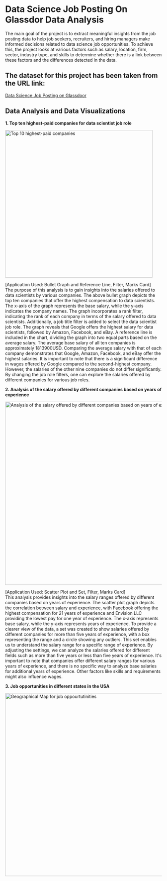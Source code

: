 # Data Science Job Posting On Glassdor Data Analysis
The main goal of the project is to extract meaningful insights from the job posting data to help job seekers, recruiters, and hiring managers make informed decisions related to data science job opportunities. To achieve this, the project looks at various factors such as salary, location, firm, sector, industry type, and skills to determine whether there is a link between these factors and the differences detected in the data.

## The dataset for this project has been taken from the URL link:
[Data Science Job Posting on Glassdoor](https://www.kaggle.com/datasets/rashikrahmanpritom/data-science-job-posting-on-glassdoor)

## Data Analysis and Data Visualizations
**1. Top ten highest-paid companies for data scientist job role**<br>

<img width="474" alt="Top 10 highest-paid companies" src="https://user-images.githubusercontent.com/122247029/226216119-faa13ede-d137-4a14-9153-d4b4ba297cda.PNG">

[Application Used: Bullet Graph and Reference Line, Filter, Marks Card]<br>
The purpose of this analysis is to gain insights into the salaries offered to data scientists by various companies. The above bullet graph depicts the top ten companies that offer the highest compensation to data scientists. The x-axis of the graph represents the base salary, while the y-axis indicates the company names. The graph incorporates a rank filter, indicating the rank of each company in terms of the salary offered to data scientists. Additionally, a job title filter is added to select the data scientist job role. The graph reveals that Google offers the highest salary for data scientists, followed by Amazon, Facebook, and eBay. A reference line is included in the chart, dividing the graph into two equal parts based on the average salary. The average base salary of all ten companies is approximately 1813900USD. Comparing the average salary with that of each company demonstrates that Google, Amazon, Facebook, and eBay offer the highest salaries. It is important to note that there is a significant difference in wages offered by Google compared to the second-highest company. However, the salaries of the other nine companies do not differ significantly. By changing the job role filters, one can explore the salaries offered by different companies for various job roles.<br>

**2. Analysis of the salary offered by different companies based on years of experience**<br>

<img width="589" alt="Analysis of the salary offered by different companies based on years of experience" src="https://user-images.githubusercontent.com/122247029/226216472-ea1e90c1-2986-41f4-a5d6-10debcbeb6f8.PNG">

[Application Used: Scatter Plot and Set, Filter, Marks Card]<br>
This analysis provides insights into the salary ranges offered by different companies based on years of experience. The scatter plot graph depicts the correlation between salary and experience, with Facebook offering the highest compensation for 21 years of experience and Envision LLC providing the lowest pay for one year of experience. The x-axis represents base salary, while the y-axis represents years of experience. To provide a clearer view of the data, a set was created to show salaries offered by different companies for more than five years of experience, with a box representing the range and a circle showing any outliers. This set enables us to understand the salary range for a specific range of experience. By adjusting the settings, we can analyze the salaries offered for different fields such as more than five years or less than five years of experience. It's important to note that companies offer different salary ranges for various years of experience, and there is no specific way to analyze base salaries for additional years of experience. Other factors like skills and requirements might also influence wages.<br>

**3. Job opportunities in different states in the USA**<br>

<img width="588" alt="Geographical Map for job oppourtutinities" src="https://user-images.githubusercontent.com/122247029/226216768-9415884b-457e-4934-8eb6-2976f3aef957.PNG">


